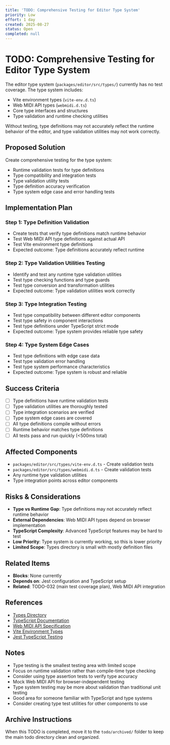 ```yaml
---
title: 'TODO: Comprehensive Testing for Editor Type System'
priority: Low
effort: 1 day
created: 2025-08-27
status: Open
completed: null
---
```


# TODO: Comprehensive Testing for Editor Type System

The editor type system (`packages/editor/src/types/`) currently has no test coverage. The type system includes:

- Vite environment types (`vite-env.d.ts`)
- Web MIDI API types (`webmidi.d.ts`)
- Core type interfaces and structures
- Type validation and runtime checking utilities

Without testing, type definitions may not accurately reflect the runtime behavior of the editor, and type validation utilities may not work correctly.

## Proposed Solution

Create comprehensive testing for the type system:
- Runtime validation tests for type definitions
- Type compatibility and integration tests
- Type validation utility tests
- Type definition accuracy verification
- Type system edge case and error handling tests

## Implementation Plan

### Step 1: Type Definition Validation
- Create tests that verify type definitions match runtime behavior
- Test Web MIDI API type definitions against actual API
- Test Vite environment type definitions
- Expected outcome: Type definitions accurately reflect runtime

### Step 2: Type Validation Utilities Testing
- Identify and test any runtime type validation utilities
- Test type checking functions and type guards
- Test type conversion and transformation utilities
- Expected outcome: Type validation utilities work correctly

### Step 3: Type Integration Testing
- Test type compatibility between different editor components
- Test type safety in component interactions
- Test type definitions under TypeScript strict mode
- Expected outcome: Type system provides reliable type safety

### Step 4: Type System Edge Cases
- Test type definitions with edge case data
- Test type validation error handling
- Test type system performance characteristics
- Expected outcome: Type system is robust and reliable

## Success Criteria

- [ ] Type definitions have runtime validation tests
- [ ] Type validation utilities are thoroughly tested
- [ ] Type integration scenarios are verified
- [ ] Type system edge cases are covered
- [ ] All type definitions compile without errors
- [ ] Runtime behavior matches type definitions
- [ ] All tests pass and run quickly (<500ms total)

## Affected Components

- `packages/editor/src/types/vite-env.d.ts` - Create validation tests
- `packages/editor/src/types/webmidi.d.ts` - Create validation tests
- Any runtime type validation utilities
- Type integration points across editor components

## Risks & Considerations

- **Type vs Runtime Gap**: Type definitions may not accurately reflect runtime behavior
- **External Dependencies**: Web MIDI API types depend on browser implementation
- **TypeScript Complexity**: Advanced TypeScript features may be hard to test
- **Low Priority**: Type system is currently working, so this is lower priority
- **Limited Scope**: Types directory is small with mostly definition files

## Related Items

- **Blocks**: None currently
- **Depends on**: Jest configuration and TypeScript setup
- **Related**: TODO-032 (main test coverage plan), Web MIDI API integration

## References

- [Types Directory](packages/editor/src/types/)
- [TypeScript Documentation](https://www.typescriptlang.org/docs/)
- [Web MIDI API Specification](https://webaudio.github.io/web-midi-api/)
- [Vite Environment Types](https://vitejs.dev/guide/env-and-mode.html)
- [Jest TypeScript Testing](https://jestjs.io/docs/getting-started#using-typescript)

## Notes

- Type testing is the smallest testing area with limited scope
- Focus on runtime validation rather than compile-time type checking
- Consider using type assertion tests to verify type accuracy
- Mock Web MIDI API for browser-independent testing
- Type system testing may be more about validation than traditional unit testing
- Good area for someone familiar with TypeScript and type systems
- Consider creating type test utilities for other components to use

## Archive Instructions

When this TODO is completed, move it to the `todo/archived/` folder to keep the main todo directory clean and organized.
